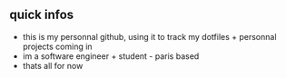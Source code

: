 ## quick infos

- this is my personnal github, using it to track my dotfiles + personnal projects coming in
- im a software engineer + student - paris based
- thats all for now
